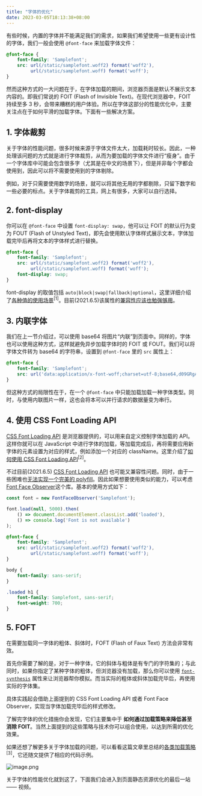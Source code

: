 ```yaml
---
title: "字体的优化"
date: 2023-03-05T18:13:38+08:00
---
```


有些时候，内置的字体并不能满足我们的需求，如果我们希望使用一些更有设计性的字体，我们一般会使用 `@font-face` 来加载字体文件：

```CSS
@font-face {
    font-family: 'Samplefont';
    src: url(/static/samplefont.woff2) format('woff2'),
         url(/static/samplefont.woff) format('woff');
}
```

然而这种方式的一大问题在于，在字体加载的期间，浏览器页面是默认不展示文本内容的。即我们常说的 FOIT (Flash of Invisible Text)。在现代浏览器中，FOIT 持续至多 3 秒，会带来糟糕的用户体验。所以在字体这部分的性能优化中，主要关注点在于如何平滑的加载字体。下面有一些解决方案。

## 1. 字体裁剪

关于字体的性能问题，很多时候来源于字体文件太大，加载耗时较长。因此，一种处理该问题的方式就是进行字体裁剪，从而为要加载的字体文件进行“瘦身”。由于一个字体库中可能会包含很多字（尤其是在中文的场景下），但是并非每个字都会使用到，因此可以将不需要使用到的字体剔除。

例如，对于只需要使用数字的场景，就可以将其他无用的字都剔除，只留下数字和一些必要的标点。关于字体裁剪的工具，网上有很多，大家可以自行选择。

## 2. font-display

你可以在 `@font-face` 中设置 `font-display: swap`，他可以让 FOIT 的默认行为变为 FOUT (Flash of Unstyled Text)，即先会使用默认字体样式展示文本，字体加载完毕后再将文本的字体样式进行替换。

```CSS
@font-face {
    font-family: 'Samplefont';
    src: url(/static/samplefont.woff2) format('woff2'),
         url(/static/samplefont.woff) format('woff');
    font-display: swap;
}
```

font-display 的取值包括 `auto|block|swap|fallback|optional`，这里详细介绍了[各种值的使用场景](https://developers.google.com/web/updates/2016/02/font-display)<sup>[1]</sup>。目前(2021.6.5)该属性的[兼容性应该也勉强够用](https://caniuse.com/#feat=css-font-rendering-controls)。

## 3. 内联字体

我们在上一节介绍过，可以使用 base64 将图片“内联”到页面中。同样的，字体也可以使用这种方式，这样就避免异步加载字体时的 FOIT 或 FOUT。我们可以将字体文件转为 base64 的字符串，设置到 `@font-face` 里的 `src` 属性上：

```CSS
@font-face {
    font-family: 'Samplefont';
    src: url('data:application/x-font-woff;charset=utf-8;base64,d09GRgABAAAAAHyoABMAAAAA4XQAAQAAAAAAAAAAAAAAAAAAAAAAAAAAAABG…') format('woff2');
}
```

但这种方式的局限性在于，在一个 `@font-face` 中只能加载加载一种字体类型。同时，与使用内联图片一样，这也会将本可以并行请求的数据量变为串行。

## 4. 使用 CSS Font Loading API

[CSS Font Loading API](https://developer.mozilla.org/en-US/docs/Web/API/CSS_Font_Loading_API) 是浏览器提供的，可以用来自定义控制字体加载的 API。这样你就可以在 JavaScript 中进行字体的加载，等加载完成后，再将需要应用新字体的元素设置为对应的样式，例如添加一个对应的 className。这里介绍了[如何使用 CSS Font Loading API](https://medium.com/@matuzo/getting-started-with-css-font-loading-e24e7ffaa791)<sup>[2]</sup>。

不过目前(2021.6.5) [CSS Font Loading API](https://caniuse.com/#feat=font-loading) 也可能又兼容性问题。同时，由于一些困难也[无法实现一个完美的 polyfill](https://github.com/bramstein/fontloader#deprecated)。因此如果想要使用类似的能力，可以考虑 [Font Face Observer](https://github.com/bramstein/fontfaceobserver)这个库。基本的使用方式如下：

```JavaScript
const font = new FontFaceObserver('Samplefont');

font.load(null, 5000).then(
    () => document.documentElement.classList.add('loaded'),
    () => console.log('Font is not available')
);
```

```CSS
@font-face {
    font-family: 'Samplefont';
    src: url(/static/samplefont.woff2) format('woff2'),
         url(/static/samplefont.woff) format('woff');
}

body {
    font-family: sans-serif;
}

.loaded h1 {
    font-family: Samplefont, sans-serif;
    font-weight: 700;
}
```

## 5. FOFT

在需要加载同一字体的粗体、斜体时，FOFT (Flash of Faux Text) 方法会非常有效。

首先你需要了解的是，对于一种字体，它的斜体与粗体是有专门的字符集的；与此同时，如果你指定了某种字体的粗体，但浏览器没有加载，那么你可以使用 [`font-synthesis`](https://developer.mozilla.org/en-US/docs/Web/CSS/font-synthesis) 属性来让浏览器帮你模拟。而当实际的粗体或斜体加载完毕后，再使用实际的字体集。

具体实践起会借助上面提到的 CSS Font Loading API 或者 Font Face Observer，实现当字体加载完毕后的样式修改。

了解完字体的优化措施你会发现，它们主要集中于 **如何通过加载策略来降低甚至消除 FOIT**。当然上面提到的这些策略与技术你可以组合使用，以达到所需的优化效果。

如果还想了解更多关于字体加载的问题，可以看看这篇文章里总结的[各类加载策略](https://www.zachleat.com/web/comprehensive-webfonts/)<sup>[3]</sup>，它还随文提供了相应的代码示例。

![image.png](https://p1-juejin.byteimg.com/tos-cn-i-k3u1fbpfcp/8ce1d1377a4b471189ee72c9151a6963~tplv-k3u1fbpfcp-zoom-in-crop-mark:4536:0:0:0.awebp)

关于字体的性能优化就到这了，下面我们会进入到页面静态资源优化的最后一站 —— 视频。
